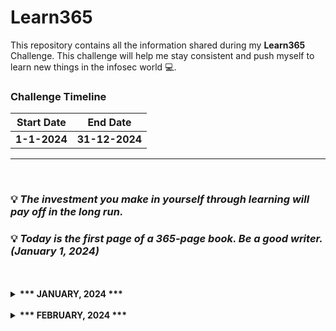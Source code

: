 # Learn365
This repository contains all the information shared during my <b>Learn365</b> Challenge. This challenge will help me stay consistent and push myself to learn new things in the infosec world :computer:.

### Challenge Timeline
**Start Date** | **End Date**
---            | ---
**1-1-2024**   |  **31-12-2024**

<hr>
<br>

### :bulb: *The investment you make in yourself through learning will pay off in the long run.*
### :bulb: *Today is the first page of a 365-page book. Be a good writer. (January 1, 2024)*
<br>

<!-- Days start -->

<br>
<details>
  <summary><b>*** JANUARY, 2024 ***</b></summary>

ID | Day | Topic
--- | --- | ---
** 1 ** | **January 1, 2024** | [**<ul><li> "Hands-on Linux for DevOps & Cloud Engineers - Step 01" </li></ul>**](/Months/January/January-1-2024.md)
** 2 ** | **January 2, 2024** | [**<ul><li> "Hands-on Linux for DevOps & Cloud Engineers - Step 02" </li></ul>**](/Months/January/January-2-2024.md)
** 3 ** | **January 3, 2024** | [**<ul><li> "Hands-on Linux for DevOps & Cloud Engineers - Step 03" </li></ul>**](/Months/January/January-3-2024.md)
** 4 ** | **January 4, 2024** | [**<ul><li> "Hands-on Linux for DevOps & Cloud Engineers - Step 04" </li></ul>**](/Months/January/January-4-2024.md)
** 5 ** | **January 5, 2024** | [**<ul><li> "Hands-on Linux for DevOps & Cloud Engineers - Step 05" </li></ul>**](/Months/January/January-5-2024.md)
** 6 ** | **January 6, 2024** | [**<ul><li> "Hands-on Linux for DevOps & Cloud Engineers - Step 06" </li></ul>**](/Months/January/January-6-2024.md)
** 7 ** | **January 7, 2024** | [**<ul><li> "Hands-on Linux for DevOps & Cloud Engineers - Step 07" </li></ul>**](/Months/January/January-7-2024.md)
** 9 ** | **January 8, 2024** | [**<ul><li> "Hands-on Linux for DevOps & Cloud Engineers - Step 08" </li></ul>**](/Months/January/January-8-2024.md)
** 9 ** | **January 9, 2024** | [**<ul><li> "Hands-on Linux for DevOps & Cloud Engineers - Step 09" </li></ul>**](/Months/January/January-9-2024.md)
** 10 ** | **January 10, 2024** | [**<ul><li> "Hands-on Linux for DevOps & Cloud Engineers - Step 10" </li></ul>**](/Months/January/January-10-2024.md)
** 11 ** | **January 11, 2024** | [**<ul><li> "Hands-on Linux for DevOps & Cloud Engineers - Step 11" </li></ul>**](/Months/January/January-11-2024.md)
** 12 ** | **January 12, 2024** | [**<ul><li> "Hands-on Linux for DevOps & Cloud Engineers - Step 12" </li></ul>**](/Months/January/January-12-2024.md)
** 13 ** | **January 13, 2024** | [**<ul><li> "Hands-on Linux for DevOps & Cloud Engineers - Step 13" </li></ul>**](/Months/January/January-13-2024.md)
** 14 ** | **January 14, 2024** | [**<ul><li> "Malware Analysis Fundamentals - Step 01" </li></ul>**](/Months/January/January-14-2024.md)
** 15 ** | **January 15, 2024** | [**<ul><li> "Hands-on Linux for DevOps & Cloud Engineers - Step 14" </li></ul>**](/Months/January/January-15-2024.md)
** 16 ** | **January 16, 2024** | [**<ul><li> "XXX" </li></ul>**](/Months/January/January-16-2024.md)
** 17 ** | **January 17, 2024** | [**<ul><li> "XXX" </li></ul>**](/Months/January/January-17-2024.md)
** 18 ** | **January 18, 2024** | [**<ul><li> "XXX" </li></ul>**](/Months/January/January-18-2024.md)
** 19 ** | **January 19, 2024** | [**<ul><li> "XXX" </li></ul>**](/Months/January/January-19-2024.md)

</details>
<br>
<details>
  <summary><b>*** FEBRUARY, 2024 ***</b></summary>

ID | Day | Topic
--- | --- | ---
** 1 ** | **February 1, 2024** | [**<ul><li> "xXx" </li></ul>**](/Months/February/ex.md)

</details>